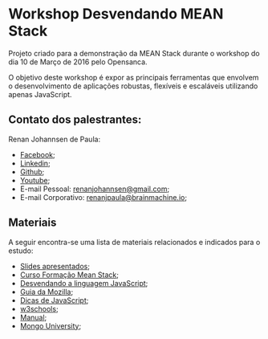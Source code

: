 # Workshop Desvendando MEAN Stack

Projeto criado para a demonstração da MEAN Stack durante o workshop do dia 10 de Março de 2016 pelo Opensanca.

O objetivo deste workshop é expor as principais ferramentas que envolvem o desenvolvimento de aplicações robustas, flexíveis e escaláveis utilizando apenas JavaScript.

## Contato dos palestrantes:

Renan Johannsen de Paula:
- [Facebook](https://www.facebook.com/RenanJPaula);
- [Linkedin](https://br.linkedin.com/in/renanjpaula);
- [Github](https://github.com/RenanJPaula/);
- [Youtube](https://www.youtube.com/channel/UCw81rZlOnkPt_aEmjwTfERQ);
- E-mail Pessoal: renanjohannsen@gmail.com;
- E-mail Corporativo: renanjpaula@brainmachine.io;

## Materiais

A seguir encontra-se uma lista de materiais relacionados e indicados para o estudo:

- [Slides apresentados](https://docs.google.com/presentation/d/1IqxECUaoUNxmQFEJN2wa6B9Ozyk8lVKyMgAlTwj56tE/edit?usp=sharing);
- [Curso Formação Mean Stack](https://github.com/RenanJPaula/formacao-mean-stack);
- [Desvendando a linguagem JavaScript](https://www.youtube.com/playlist?list=PLQCmSnNFVYnT1-oeDOSBnt164802rkegc);
- [Guia da Mozilla](https://developer.mozilla.org/pt-BR/docs/Web/JavaScript);
- [Dicas de JavaScript](https://www.youtube.com/playlist?list=PLDm7BSK-M5YloYXPGmK_KEno4_Ql_Q5nS);
- [w3schools](http://www.w3schools.com/js/);
- [Manual](https://docs.mongodb.org/manual/);
- [Mongo University](https://university.mongodb.com/);

